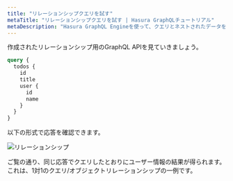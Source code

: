 ```yaml
---
title: "リレーションシップクエリを試す"
metaTitle: "リレーションシップクエリを試す | Hasura GraphQLチュートリアル"
metaDescription: "Hasura GraphQL Engineを使って、クエリとネストされたデータを持つテーブルtodos用のGraphQL APIを紹介します"
---
```


作成されたリレーションシップ用のGraphQL APIを見ていきましょう。

```graphql
query {
  todos {
    id
    title
    user {
      id
      name
    }
  }
}
```

以下の形式で応答を確認できます。

![リレーションシップ](https://graphql-engine-cdn.hasura.io/learn-hasura/assets/graphql-hasura/graphiql-relationship-query.png)

ご覧の通り、同じ応答でクエリしたとおりにユーザー情報の結果が得られます。これは、1対1のクエリ/オブジェクトリレーションシップの一例です。
